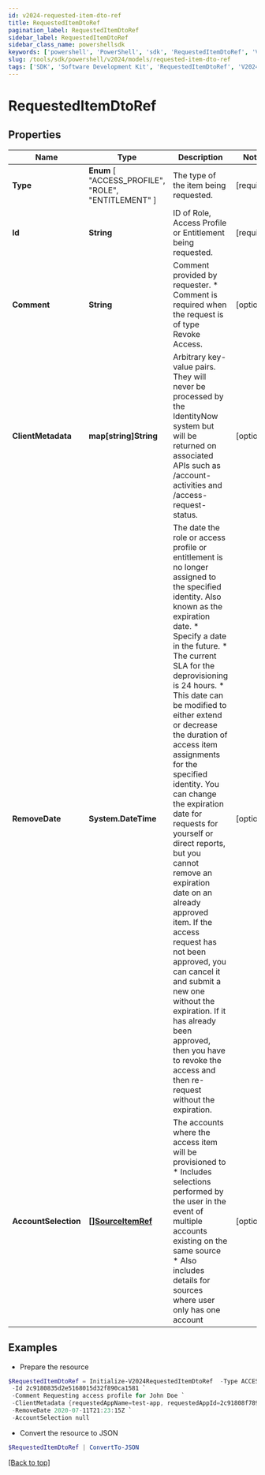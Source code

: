 ```yaml
---
id: v2024-requested-item-dto-ref
title: RequestedItemDtoRef
pagination_label: RequestedItemDtoRef
sidebar_label: RequestedItemDtoRef
sidebar_class_name: powershellsdk
keywords: ['powershell', 'PowerShell', 'sdk', 'RequestedItemDtoRef', 'V2024RequestedItemDtoRef'] 
slug: /tools/sdk/powershell/v2024/models/requested-item-dto-ref
tags: ['SDK', 'Software Development Kit', 'RequestedItemDtoRef', 'V2024RequestedItemDtoRef']
---
```



# RequestedItemDtoRef

## Properties

Name | Type | Description | Notes
------------ | ------------- | ------------- | -------------
**Type** |  **Enum** [  "ACCESS_PROFILE",    "ROLE",    "ENTITLEMENT" ] | The type of the item being requested. | [required]
**Id** | **String** | ID of Role, Access Profile or Entitlement being requested. | [required]
**Comment** | **String** | Comment provided by requester. * Comment is required when the request is of type Revoke Access.  | [optional] 
**ClientMetadata** | **map[string]String** | Arbitrary key-value pairs. They will never be processed by the IdentityNow system but will be returned on associated APIs such as /account-activities and /access-request-status. | [optional] 
**RemoveDate** | **System.DateTime** | The date the role or access profile or entitlement is no longer assigned to the specified identity. Also known as the expiration date. * Specify a date in the future. * The current SLA for the deprovisioning is 24 hours. * This date can be modified to either extend or decrease the duration of access item assignments for the specified identity. You can change the expiration date for requests for yourself or direct reports, but you cannot remove an expiration date on an already approved item. If the access request has not been approved, you can cancel it and submit a new one without the expiration. If it has already been approved, then you have to revoke the access and then re-request without the expiration.  | [optional] 
**AccountSelection** | [**[]SourceItemRef**](source-item-ref) | The accounts where the access item will be provisioned to * Includes selections performed by the user in the event of multiple accounts existing on the same source * Also includes details for sources where user only has one account  | [optional] 

## Examples

- Prepare the resource
```powershell
$RequestedItemDtoRef = Initialize-V2024RequestedItemDtoRef  -Type ACCESS_PROFILE `
 -Id 2c9180835d2e5168015d32f890ca1581 `
 -Comment Requesting access profile for John Doe `
 -ClientMetadata {requestedAppName=test-app, requestedAppId=2c91808f7892918f0178b78da4a305a1} `
 -RemoveDate 2020-07-11T21:23:15Z `
 -AccountSelection null
```

- Convert the resource to JSON
```powershell
$RequestedItemDtoRef | ConvertTo-JSON
```


[[Back to top]](#) 

